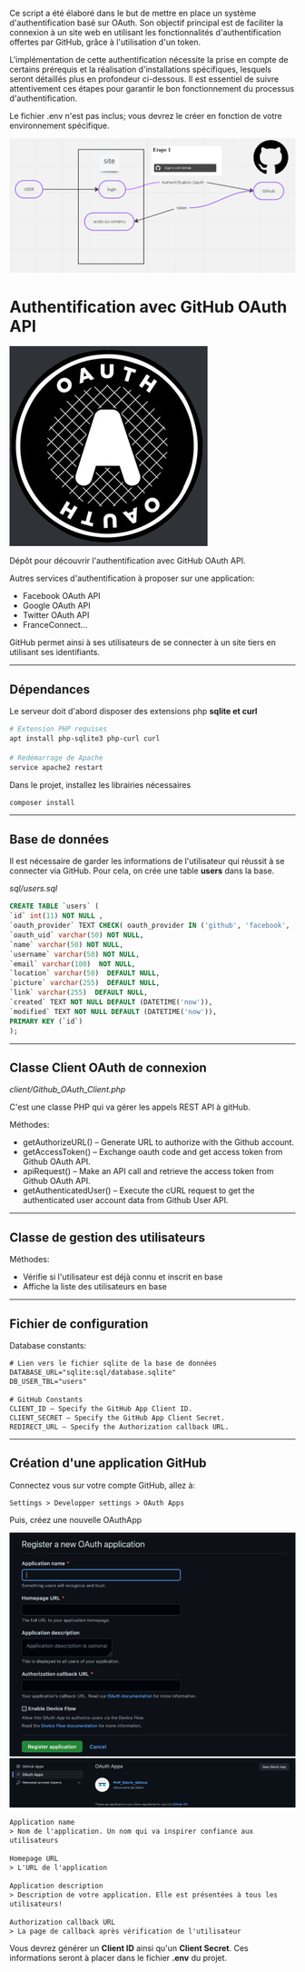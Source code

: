 
Ce script a été élaboré dans le but de mettre en place un système d'authentification basé sur OAuth. Son objectif principal est de faciliter la connexion à un site web en utilisant les fonctionnalités d'authentification offertes par GitHub, grâce à l'utilisation d'un token.

L'implémentation de cette authentification nécessite la prise en compte de certains prérequis et la réalisation d'installations spécifiques, lesquels seront détaillés plus en profondeur ci-dessous. Il est essentiel de suivre attentivement ces étapes pour garantir le bon fonctionnement du processus d'authentification.

Le fichier .env n'est pas inclus; vous devrez le créer en fonction de votre environnement spécifique.

![doc/schema_oauth.png](doc/schema_oauth.png)







# Authentification avec GitHub OAuth API

![doc/logo.png](doc/logo.png)

Dépôt pour découvrir l'authentification avec GitHub OAuth API.

Autres services d'authentification à proposer sur une application:
* Facebook OAuth API
* Google OAuth API
* Twitter OAuth API
* FranceConnect...

GitHub permet ainsi à ses utilisateurs de se connecter à un site tiers en utilisant ses identifiants.

***

## Dépendances

Le serveur doit d'abord disposer des extensions php **sqlite et **curl****

```bash
# Extension PHP requises
apt install php-sqlite3 php-curl curl

# Redémarrage de Apache
service apache2 restart
```

Dans le projet, installez les librairies nécessaires

```bash
composer install
```

***

## Base de données

Il est nécessaire de garder les informations de l'utilisateur qui réussit à se connecter via GitHub.
Pour cela, on crée une table **users** dans la base.

*sql/users.sql*
```sql
CREATE TABLE `users` (
`id` int(11) NOT NULL ,
`oauth_provider` TEXT CHECK( oauth_provider IN ('github', 'facebook', 'google', 'twitter')) NOT NULL DEFAULT 'github',
`oauth_uid` varchar(50) NOT NULL,
`name` varchar(50) NOT NULL,
`username` varchar(50) NOT NULL,
`email` varchar(100)  NOT NULL,
`location` varchar(50)  DEFAULT NULL,
`picture` varchar(255)  DEFAULT NULL,
`link` varchar(255)  DEFAULT NULL,
`created` TEXT NOT NULL DEFAULT (DATETIME('now')),
`modified` TEXT NOT NULL DEFAULT (DATETIME('now')),
PRIMARY KEY (`id`)
);
```

***

## Classe Client OAuth de connexion

*client/Github_OAuth_Client.php*

C'est une classe PHP qui va gérer les appels REST API à gitHub.

Méthodes:

* getAuthorizeURL() – Generate URL to authorize with the Github account.
* getAccessToken() – Exchange oauth code and get access token from Github OAuth API.
* apiRequest() – Make an API call and retrieve the access token from Github OAuth API.
* getAuthenticatedUser() – Execute the cURL request to get the authenticated user account data from Github User API.


***

## Classe de gestion des utilisateurs

Méthodes:

* Vérifie si l'utilisateur est déjà connu et inscrit en base
* Affiche la liste des utilisateurs en base

***

## Fichier de configuration

Database constants:

    # Lien vers le fichier sqlite de la base de données
    DATABASE_URL="sqlite:sql/database.sqlite"
    DB_USER_TBL="users"

    # GitHub Constants
    CLIENT_ID – Specify the GitHub App Client ID.
    CLIENT_SECRET – Specify the GitHub App Client Secret.
    REDIRECT_URL – Specify the Authorization callback URL.

***

## Création d'une application GitHub

Connectez vous sur votre compte GitHub, allez à:

    Settings > Developper settings > OAuth Apps

Puis, créez une nouvelle OAuthApp

![doc/img.png](doc/img.png)
![doc/img_1.png](doc/img_1.png)

    Application name
    > Nom de l'application. Un nom qui va inspirer confiance aux utilisateurs

    Homepage URL
    > L'URL de l'application

    Application description
    > Description de votre application. Elle est présentées à tous les utilisateurs!

    Authorization callback URL
    > La page de callback après vérification de l'utilisateur

Vous devrez générer un **Client ID** ainsi qu'un **Client Secret**.
Ces informations seront à placer dans le fichier **.env** du projet.